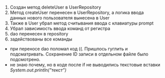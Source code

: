 1. Создан метод deleteUser в UserRepository
2. Метод createUser перенесен в UserRepository, а логика ввода данных нового пользователя вынесена в User
3. Также в User убрал метод считывания ввода с клавиатуры prompt
4. Убрал зависимость ввода команд от регистра
5. dao перенесен в repository
6. задействованы все команды

* при переносе dao поломал код ((. Пришлось гуглить и подсматривать. Сохранение ID записи в отдельном файле было подсмотрено.
* не знаю почему, но в коде после if не выводились текстовые вставки _System.out.println("текст")_
